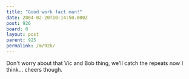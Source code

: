 ```yaml
---
title: "Good work fact man!"
date: 2004-02-20T10:14:50.000Z
post: 926
board: 8
layout: post
parent: 925
permalink: /m/926/
---
```

Don't worry about that Vic and Bob thing, we'll catch the repeats now I think... cheers though.
